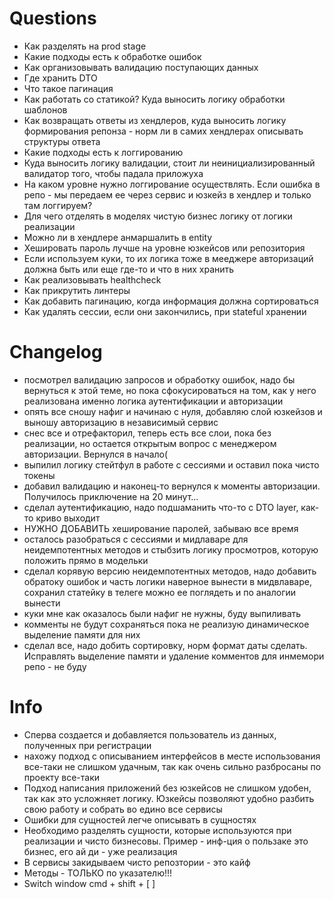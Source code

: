 # Questions
- Как разделять на prod stage
- Какие подходы есть к обработке ошибок
- Как организовывать валидацию поступающих данных
- Где хранить DTO
- Что такое пагинация
- Как работать со статикой? Куда выносить логику обработки шаблонов
- Как возвращать ответы из хендлеров, куда выносить логику формирования репонза - норм ли в самих хендлерах описывать структуры ответа
- Какие подходы есть к логгированию
- Куда выносить логику валидации, стоит ли неинициализированный валидатор того, чтобы падала приложуха
- На каком уровне нужно логгирование осуществлять. Если ошибка в репо - мы передаем ее через сервис и юзкейз в хендлер и только там логгируем?
- Для чего отделять в моделях чистую бизнес логику от логики реализации
- Можно ли в хендлере анмаршалить в entity
- Хешировать пароль лучше на уровне юзкейсов или репозитория
- Если используем куки, то их логика тоже в мееджере авторизаций должна быть или еще где-то и что в них хранить
- Как реализовывать healthcheck
- Как прикрутить линтеры
- Как добавить пагинацию, когда информация должна сортироваться
- Как удалять сессии, если они закончились, при stateful хранении

# Changelog
- посмотрел валидацию запросов и обработку ошибок, надо бы вернуться к этой теме, но пока сфокусироваться на том, как у него реализована именно логика аутентификации и авторизации
- опять все сношу нафиг и начинаю с нуля, добавляю слой юзкейзов и выношу авторизацию в независимый сервис
- снес все и отрефакторил, теперь есть все слои, пока без реализации, но остается открытым вопрос с менеджером авторизации. Вернулся в начало(
- выпилил логику стейтфул в работе с сессиями и оставил пока чисто токены
- добавил валидацию и наконец-то вернулся к моменты авторизации. Получилось приключение на 20 минут...
- сделал аутентификацию, надо подшаманить что-то c DTO layer, как-то криво выходит
- НУЖНО ДОБАВИТЬ хеширование паролей, забываю все время
- осталось разобраться с сессиями и мидлаваре для неидемпотентных методов и стыбзить логику просмотров, которую положить прямо в модельки
- сделал корявую версию неидемпотентных методов, надо добавить обратоку ошибок и часть логики наверное вынести в мидвлаваре, сохранил статейку в телеге можно ее поглядеть и по аналогии вынести
- куки мне как оказалось были нафиг не нужны, буду выпиливать
- комменты не будут сохраняться пока не реализую динамическое выделение памяти для них
- сделал все, надо добить сортировку, норм формат даты сделать. Исправлять выделение памяти и удаление комментов для инмемори репо - не буду

# Info
- Сперва создается и добавляется пользователь из данных, полученных при регистрации
- нахожу подход с описыванием интерфейсов в месте использования все-таки не слишком удачным, так как очень сильно разбросаны по проекту все-таки 
- Подход написания приложений без юзкейсов не слишком удобен, так как это усложняет логику. Юзкейсы позволяют удобно разбить свою работу и собрать во едино все сервисы 
- Ошибки для сущностей легче описывать в сущностях 
- Необходимо разделять сущности, которые используются при реализации и чисто бизнесовы. Пример - инф-ция о пользаке это бизнес, его ай ди - уже реализация
- В сервисы закидываем чисто репозтории - это кайф
- Методы - ТОЛЬКО по указателю!!!
- Switch window cmd + shift + [ ]